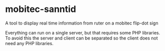 # mobitec-sanntid
A tool to display real time information from ruter on a mobitec flip-dot sign

Everything can run on a single server, but that requires some PHP libraries.
To avoid this the server and client can be separated so the client does not need any PHP libraries.